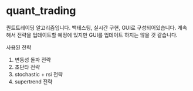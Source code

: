 # quant_trading
퀀트트레이딩 알고리즘입니다.
백테스팅, 실시간 구현, GUI로 구성되어있습니다.
계속해서 전략을 업데이트할 예정에 있지만 GUI를 업데이트 하지는 않을 것 같습니다.

사용된 전략
1. 변동성 돌파 전략
2. 초단타 전략
3. stochastic + rsi 전략
4. supertrend 전략
